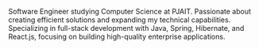 Software Engineer studying Computer Science at PJAIT. Passionate about creating efficient solutions and expanding my technical capabilities. Specializing in full-stack development with Java, Spring, Hibernate, and React.js, focusing on building high-quality enterprise applications.
